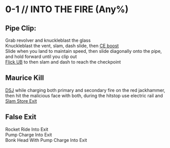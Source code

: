 # 0-1 // INTO THE FIRE (Any%)
## Pipe Clip:
Grab revolver and knuckleblast the glass <br />
Knuckleblast the vent, slam, dash slide, then [CE boost](/guides/speedrun-tech.md#ce-boost-core-eject-boost) <br />
Slide when you land to maintain speed, then slide diagonally onto the pipe, and hold forward until you clip out <br />
[Flick UB](/guides/speedrun-tech.md#flick-ub) to then slam and dash to reach the checkpoint <br />

## Maurice Kill <br />
[DSJ](/guides/speedrun-tech.md#dsj-dash-slide-jump) while charging both primary and secondary fire on the red jackhammer, then hit the malicious face with both, during the hitstop use electric rail and [Slam Store Exit](/guides/speedrun-tech.md#slam-store-exit) <br />

## False Exit <br />
Rocket Ride Into Exit <br />
Pump Charge Into Exit <br />
Bonk Head With Pump Charge Into Exit <br />
